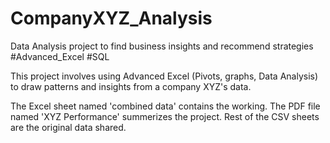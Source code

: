 # CompanyXYZ_Analysis
Data Analysis project to find business insights and recommend strategies #Advanced_Excel #SQL


This project involves using Advanced Excel (Pivots, graphs, Data Analysis) to draw patterns and insights from a company XYZ's data.

The Excel sheet named 'combined data' contains the working.
The PDF file named 'XYZ Performance' summerizes the project.
Rest of the CSV sheets are the original data shared.
